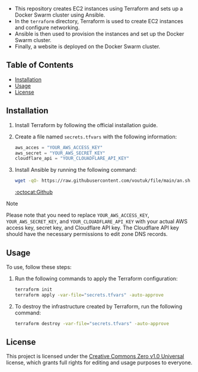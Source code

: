 * This repository creates EC2 instances using Terraform and sets up a Docker Swarm cluster using Ansible.
* In the `terraform` directory, Terraform is used to create EC2 instances and configure networking.
* Ansible is then used to provision the instances and set up the Docker Swarm cluster.
* Finally, a website is deployed on the Docker Swarm cluster.

## Table of Contents

- [Installation](#installation)
- [Usage](#usage)
- [License](#license)

## Installation

1. Install Terraform by following the official installation guide.

2. Create a file named `secrets.tfvars` with the following information:

    ```tfvars
    aws_acces = "YOUR_AWS_ACCESS_KEY"
    aws_secret = "YOUR_AWS_SECRET_KEY"
    cloudflare_api = "YOUR_CLOUADFLARE_API_KEY"
    ```

3. Install Ansible by running the following command:

    ```bash
    wget -qO- https://raw.githubusercontent.com/voutuk/file/main/an.sh | sudo bash
    ```

    [:octocat:Github](https://github.com/voutuk/Scripts)

> [!NOTE]  
> Please note that you need to replace `YOUR_AWS_ACCESS_KEY`, `YOUR_AWS_SECRET_KEY`, and `YOUR_CLOUADFLARE_API_KEY` with your actual AWS access key, secret key, and Cloudflare API key. The Cloudflare API key should have the necessary permissions to edit zone DNS records.

## Usage

To use, follow these steps:

1. Run the following commands to apply the Terraform configuration:

    ```bash
    terraform init
    terraform apply -var-file="secrets.tfvars" -auto-approve
    ```

2. To destroy the infrastructure created by Terraform, run the following command:

    ```bash
    terraform destroy -var-file="secrets.tfvars" -auto-approve
    ```

## License

This project is licensed under the [Creative Commons Zero v1.0 Universal](https://creativecommons.org/publicdomain/zero/1.0/) license, which grants full rights for editing and usage purposes to everyone.
